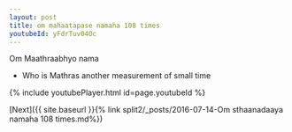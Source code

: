 ```yaml
---
layout: post
title: om mahaatapase namaha 108 times
youtubeId: yFdrTuv04Oc
---
```

 
 
Om Maathraabhyo nama 
 
 -  Who is Mathras  another measurement of small time 
 
  
 
  
 
 
 
 
 
 


{% include youtubePlayer.html id=page.youtubeId %}
 
[Next]({{ site.baseurl }}{% link  split2/_posts/2016-07-14-Om sthaanadaaya namaha 108 times.md%})
 
